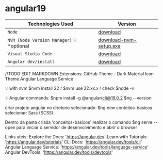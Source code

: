 # angular19

| Technologies Used                       | Version |
| ---                                     | ---       |
| `Node`                                  | [download](https://nodejs.org/pt)  |
| `NVM (Node Version Manager)` :bulb: *optional                      | [download-nvm-setup.exe](https://github.com/coreybutler/nvm-windows/releases) |
| `Visual Studio Code`                    | [download](https://code.visualstudio.com/download) |
| `Angular dev/install`                           | [download](https://angular.dev/installation) |

//TODO EDIT MARKDOWN
Extensions: GitHub Theme - Dark
Material Icon Theme
Angular Language Service

:bulb: with nvm $nvm install 22 / $nvm use 22.xx.x / check $node -v

:bulb: Angular commands: $npm install -g @angular/cli@19.0.2
$ng --version

criar projeto angular no diretorio selecionado: $ng new conteitos-basicos  
selecionar: Sass (SCSS)

Dentro da pasta criada 'conceitos-basicos' realizar o comando $ng serve --open
para iniciar o servidor de desenvolvimento e abrir o browser

Links uteis: 
Explore the Docs: 'https://angular.dev'
Learn with Tutorials: 'https://angular.dev/tutorials'
CLI Docs: 'https://angular.dev/tools/cli'
Angular Language Service: 'https://angular.dev/tools/language-service'
Angular DevTools: 'https://angular.dev/tools/devtools'





